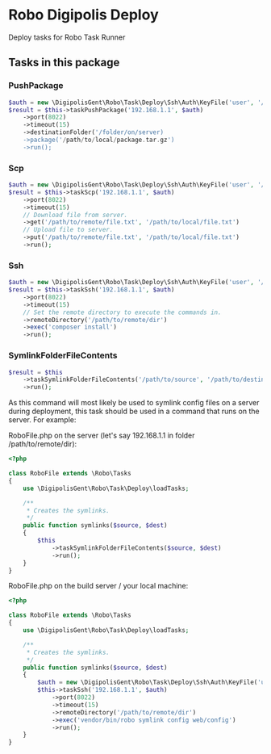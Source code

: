 # Robo Digipolis Deploy

Deploy tasks for Robo Task Runner

## Tasks in this package

### PushPackage
```php
$auth = new \DigipolisGent\Robo\Task\Deploy\Ssh\Auth\KeyFile('user', '/home/myuser/.ssh/id_dsa');
$result = $this->taskPushPackage('192.168.1.1', $auth)
    ->port(8022)
    ->timeout(15)
    ->destinationFolder('/folder/on/server)
    ->package('/path/to/local/package.tar.gz')
    ->run();
```

### Scp
```php
$auth = new \DigipolisGent\Robo\Task\Deploy\Ssh\Auth\KeyFile('user', '/home/myuser/.ssh/id_dsa');
$result = $this->taskScp('192.168.1.1', $auth)
    ->port(8022)
    ->timeout(15)
    // Download file from server.
    ->get('/path/to/remote/file.txt', '/path/to/local/file.txt')
    // Upload file to server.
    ->put('/path/to/remote/file.txt', '/path/to/local/file.txt')
    ->run();
```

### Ssh
```php
$auth = new \DigipolisGent\Robo\Task\Deploy\Ssh\Auth\KeyFile('user', '/home/myuser/.ssh/id_dsa');
$result = $this->taskSsh('192.168.1.1', $auth)
    ->port(8022)
    ->timeout(15)
    // Set the remote directory to execute the commands in.
    ->remoteDirectory('/path/to/remote/dir')
    ->exec('composer install')
    ->run();
```

### SymlinkFolderFileContents
```php
$result = $this
    ->taskSymlinkFolderFileContents('/path/to/source', '/path/to/destination')
    ->run();
```

As this command will most likely be used to symlink config files on a server during deployment,
this task should be used in a command that runs on the server. For example:

RoboFile.php on the server (let's say 192.168.1.1 in folder /path/to/remote/dir):
```php
<?php

class RoboFile extends \Robo\Tasks
{
    use \DigipolisGent\Robo\Task\Deploy\loadTasks;

    /**
     * Creates the symlinks.
     */
    public function symlinks($source, $dest)
    {
        $this
            ->taskSymlinkFolderFileContents($source, $dest)
            ->run();
    }
}

```

RoboFile.php on the build server / your local machine:
```php
<?php

class RoboFile extends \Robo\Tasks
{
    use \DigipolisGent\Robo\Task\Deploy\loadTasks;

    /**
     * Creates the symlinks.
     */
    public function symlinks($source, $dest)
    {
        $auth = new \DigipolisGent\Robo\Task\Deploy\Ssh\Auth\KeyFile('user', '/home/myuser/.ssh/id_dsa');
        $this->taskSsh('192.168.1.1', $auth)
            ->port(8022)
            ->timeout(15)
            ->remoteDirectory('/path/to/remote/dir')
            ->exec('vendor/bin/robo symlink config web/config')
            ->run();
    }
}

```
